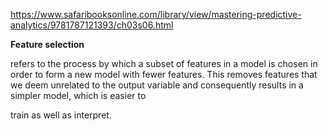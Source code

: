 https://www.safaribooksonline.com/library/view/mastering-predictive-analytics/9781787121393/ch03s06.html



**Feature selection**

 refers to the process by which a subset of features in a model is chosen in order to form a new model with fewer features. This removes features that we deem unrelated to the output variable and consequently results in a simpler model, which is easier to



 train as well as interpret.

